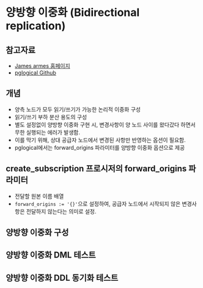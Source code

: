 # 양방향 이중화 (Bidirectional replication)

## 참고자료
- [James armes 홈페이지](https://www.jamesarmes.com/2023/03/bidirectional-replication-postgresql-pglogical.html)
- [pglogical Github](https://github.com/2ndQuadrant/pglogical/tree/REL2_x_STABLE#subscription-management)

## 개념
- 양측 노드가 모두 읽기/쓰기가 가능한 논리적 이중화 구성
- 읽기/쓰기 부하 분산 용도의 구성
- 별도 설정없이 양방향 이중화 구현 시, 변경사항이 양 노드 사이를 왔다갔다 하면서 무한 실행되는 에러가 발생함.
- 이를 막기 위해, 상대 공급자 노드에서 변경된 사항만 반영하는 옵션이 필요함.
- pglogical에서는 forward_origins 파라미터를 양방향 이중화 옵션으로 제공

## create_subscription 프로시저의 forward_origins 파라미터
- 전달할 원본 이름 배열
- `forward_origins := '{}'`으로 설정하여, 공급자 노드에서 시작되지 않은 변경사항은 전달하지 않는다는 의미로 설정.

## 양방향 이중화 구성


## 양방향 이중화 DML 테스트

## 양방향 이중화 DDL 동기화 테스트
